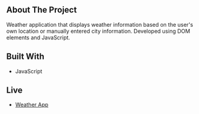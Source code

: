 ## About The Project

Weather application that displays weather information based on the user's own location or manually entered city information.
Developed using DOM elements and JavaScript.

## Built With

- JavaScript

## Live

- [Weather App](https://sinandmr.github.io/weatherApp/)

